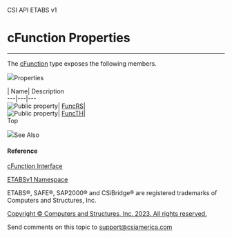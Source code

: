 ﻿

CSI API ETABS v1

# cFunction Properties  
  
---  
  
The [cFunction](c8ba95ec-019c-40b4-b441-707805997216.htm) type exposes the
following members.

![](../icons/SectionExpanded.png)Properties

| Name| Description  
---|---|---  
![Public property](../icons/pubproperty.gif)|
[FuncRS](f0fa74b7-8098-b290-e365-8b85f8904db6.htm)|  
![Public property](../icons/pubproperty.gif)|
[FuncTH](3a832d23-1e96-eb62-c07e-8f1a93f33bc1.htm)|  
Top

![](../icons/SectionExpanded.png)See Also

#### Reference

[cFunction Interface](c8ba95ec-019c-40b4-b441-707805997216.htm)

[ETABSv1 Namespace](2780f1b8-2033-5289-2298-1cdb2a7508d9.htm)

ETABS®, SAFE®, SAP2000® and CSiBridge® are registered trademarks of Computers
and Structures, Inc.  

[Copyright © Computers and Structures, Inc. 2023. All rights
reserved.](http://www.csiamerica.com)

Send comments on this topic to
[support@csiamerica.com](mailto:support%40csiamerica.com?Subject=CSI%20API%20ETABS%20v1)

